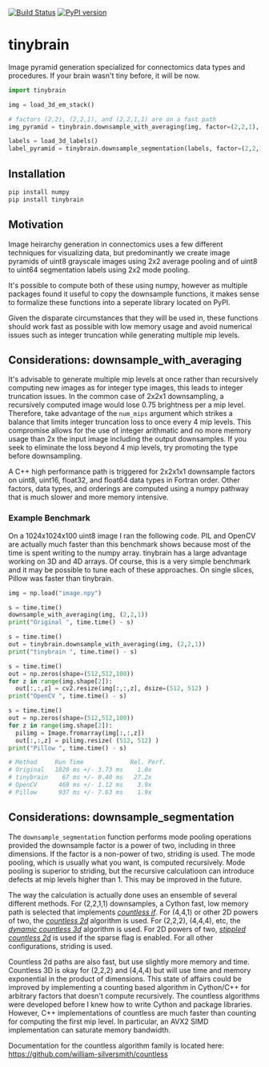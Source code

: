 [![Build Status](https://travis-ci.org/seung-lab/tinybrain.svg?branch=master)](https://travis-ci.org/seung-lab/tinybrain) [![PyPI version](https://badge.fury.io/py/tinybrain.svg)](https://badge.fury.io/py/tinybrain)  

# tinybrain

Image pyramid generation specialized for connectomics data types and procedures. If your brain wasn't tiny before, it will be now.  

```python 
import tinybrain 

img = load_3d_em_stack()

# factors (2,2), (2,2,1), and (2,2,1,1) are on a fast path
img_pyramid = tinybrain.downsample_with_averaging(img, factor=(2,2,1), num_mips=5)

labels = load_3d_labels()
label_pyramid = tinybrain.downsample_segmentation(labels, factor=(2,2,1), num_mips=5)
```

## Installation 

```bash
pip install numpy
pip install tinybrain
```

## Motivation

Image heirarchy generation in connectomics uses a few different techniques for
visualizing data, but predominantly we create image pyramids of uint8 grayscale 
images using 2x2 average pooling and of uint8 to uint64 segmentation labels using 
2x2 mode pooling.  

It's possible to compute both of these using numpy, however as multiple packages found 
it useful to copy the downsample functions, it makes sense to formalize these functions 
into a seperate library located on PyPI.

Given the disparate circumstances that they will be used in, these functions should work 
fast as possible with low memory usage and avoid numerical issues such as integer truncation
while generating multiple mip levels.

## Considerations: downsample_with_averaging 

It's advisable to generate multiple mip levels at once rather than recursively computing
new images as for integer type images, this leads to integer truncation issues. In the common
case of 2x2x1 downsampling, a recursively computed image would lose 0.75 brightness per a 
mip level. Therefore, take advantage of the `num_mips` argument which strikes a balance
that limits integer truncation loss to once every 4 mip levels. This compromise allows
for the use of integer arithmatic and no more memory usage than 2x the input image including
the output downsamples. If you seek to eliminate the loss beyond 4 mip levels, try promoting 
the type before downsampling.  

A C++ high performance path is triggered for 2x2x1x1 downsample factors on uint8, uint16, float32, 
and float64 data types in Fortran order. Other factors, data types, and orderings are computed using a numpy pathway that is much slower and more memory intensive.


### Example Benchmark 

On a 1024x1024x100 uint8 image I ran the following code. PIL and OpenCV are actually much faster than this benchmark shows because most of the time is spent writing to the numpy array. tinybrain has a large advantage working on 3D and 4D arrays. Of course, this is a very simple benchmark and it may be possible to tune each of these approaches. On single slices, Pillow was faster than tinybrain.

```python
img = np.load("image.npy")

s = time.time()
downsample_with_averaging(img, (2,2,1))
print("Original ", time.time() - s)

s = time.time()
out = tinybrain.downsample_with_averaging(img, (2,2,1))
print("tinybrain ", time.time() - s)

s = time.time()
out = np.zeros(shape=(512,512,100))
for z in range(img.shape[2]):
  out[:,:,z] = cv2.resize(img[:,:,z], dsize=(512, 512) )
print("OpenCV ", time.time() - s)

s = time.time()
out = np.zeros(shape=(512,512,100))
for z in range(img.shape[2]):
  pilimg = Image.fromarray(img[:,:,z])
  out[:,:,z] = pilimg.resize( (512, 512) )
print("Pillow ", time.time() - s)

# Method     Run Time             Rel. Perf.
# Original   1820 ms +/- 3.73 ms    1.0x
# tinybrain    67 ms +/- 0.40 ms   27.2x 
# OpenCV      469 ms +/- 1.12 ms    3.9x
# Pillow      937 ms +/- 7.63 ms    1.9x
```

## Considerations: downsample_segmentation 

The `downsample_segmentation` function performs mode pooling operations provided the downsample factor is a power of two, including in three dimensions. If the factor is a non-power of two, striding is used. The mode pooling, which is usually what you want, is computed recursively. Mode pooling is superior to striding, but the recursive calculatioon can introduce defects at mip levels higher than 1. This may be improved in the future.  

The way the calculation is actually done uses an ensemble of several different methods. For (2,2,1,1) downsamples, a Cython fast, low memory path is selected that implements [*countless if*](https://towardsdatascience.com/countless-high-performance-2x-downsampling-of-labeled-images-using-python-and-numpy-e70ad3275589). For (4,4,1) or other 2D powers of two, the [*countless 2d*](https://towardsdatascience.com/countless-high-performance-2x-downsampling-of-labeled-images-using-python-and-numpy-e70ad3275589) algorithm is used. For (2,2,2), (4,4,4), etc, the [*dynamic countless 3d*](https://towardsdatascience.com/countless-3d-vectorized-2x-downsampling-of-labeled-volume-images-using-python-and-numpy-59d686c2f75) algorithm is used. For 2D powers of two, [*stippled countless 2d*](https://medium.com/@willsilversmith/countless-2d-inflated-2x-downsampling-of-labeled-images-holding-zero-values-as-background-4d13a7675f2d) is used if the sparse flag is enabled. For all other configurations, striding is used.  

Countless 2d paths are also fast, but use slightly more memory and time. Countless 3D is okay for (2,2,2) and (4,4,4) but will use time and memory exponential in the product of dimensions. This state of affairs could be improved by implementing a counting based algorithm in Cython/C++ for arbitrary factors that doesn't compute recursively. The countless algorithms were developed before I knew how to write Cython and package libraries. However, C++ implementations of countless are much faster than counting for computing the first mip level. In particular, an AVX2 SIMD implementation can saturate memory bandwidth.    

Documentation for the countless algorithm family is located here: https://github.com/william-silversmith/countless  


